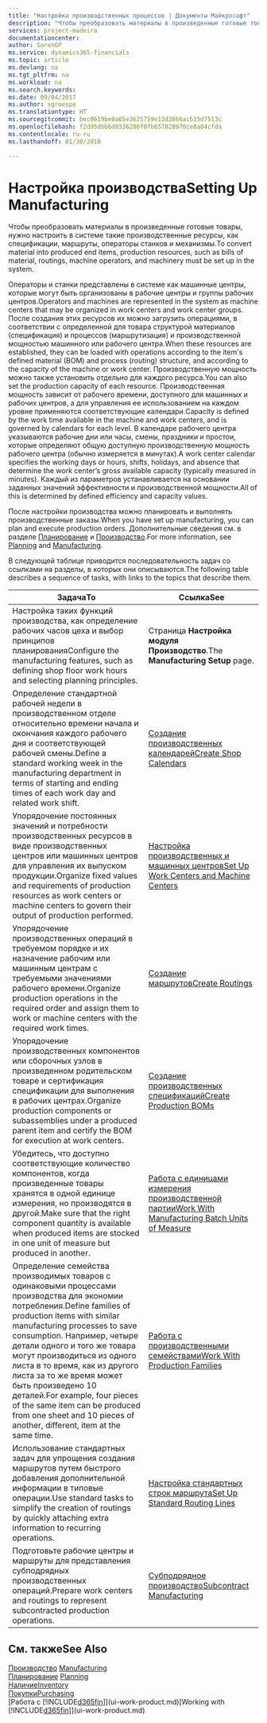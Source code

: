 ```yaml
---
title: "Настройка производственных процессов | Документы Майкрософт"
description: "Чтобы преобразовать материалы в произведенные готовые товары, нужно настроить в системе такие производственные ресурсы, как спецификации, маршруты, операторы станков и механизмы."
services: project-madeira
documentationcenter: 
author: SorenGP
ms.service: dynamics365-financials
ms.topic: article
ms.devlang: na
ms.tgt_pltfrm: na
ms.workload: na
ms.search.keywords: 
ms.date: 09/04/2017
ms.author: sgroespe
ms.translationtype: HT
ms.sourcegitcommit: bec0619be0a65e3625759e13d2866ac615d7513c
ms.openlocfilehash: f2d95dbb6d0336286f0fb657028970ce8a04cfda
ms.contentlocale: ru-ru
ms.lasthandoff: 01/30/2018

---
```

# <a name="setting-up-manufacturing"></a><span data-ttu-id="7899c-103">Настройка производства</span><span class="sxs-lookup"><span data-stu-id="7899c-103">Setting Up Manufacturing</span></span>
<span data-ttu-id="7899c-104">Чтобы преобразовать материалы в произведенные готовые товары, нужно настроить в системе такие производственные ресурсы, как спецификации, маршруты, операторы станков и механизмы.</span><span class="sxs-lookup"><span data-stu-id="7899c-104">To convert material into produced end items, production resources, such as bills of material, routings, machine operators, and machinery must be set up in the system.</span></span>

<span data-ttu-id="7899c-105">Операторы и станки представлены в системе как машинные центры, которые могут быть организованы в рабочие центры и группы рабочих центров.</span><span class="sxs-lookup"><span data-stu-id="7899c-105">Operators and machines are represented in the system as machine centers that may be organized in work centers and work center groups.</span></span> <span data-ttu-id="7899c-106">После создания этих ресурсов их можно загрузить операциями, в соответствии с определенной для товара структурой материалов (спецификация) и процессов (маршрутизация) и производственной мощностью машинного или рабочего центра.</span><span class="sxs-lookup"><span data-stu-id="7899c-106">When these resources are established, they can be loaded with operations according to the item's defined material (BOM) and process (routing) structure, and according to the capacity of the machine or work center.</span></span> <span data-ttu-id="7899c-107">Производственную мощность можно также установить отдельно для каждого ресурса.</span><span class="sxs-lookup"><span data-stu-id="7899c-107">You can also set the production capacity of each resource.</span></span> <span data-ttu-id="7899c-108">Производственная мощность зависит от рабочего времени, доступного для машинных и рабочих центров, а для управления ее использованием на каждом уровне применяются соответствующие календари.</span><span class="sxs-lookup"><span data-stu-id="7899c-108">Capacity is defined by the work time available in the machine and work centers, and is governed by calendars for each level.</span></span> <span data-ttu-id="7899c-109">В календаре рабочего центра указываются рабочие дни или часы, смены, праздники и простои, которые определяют общую доступную производственную мощность рабочего центра (обычно измеряется в минутах).</span><span class="sxs-lookup"><span data-stu-id="7899c-109">A work center calendar specifies the working days or hours, shifts, holidays, and absence that determine the work center’s gross available capacity (typically measured in minutes).</span></span> <span data-ttu-id="7899c-110">Каждый из параметров устанавливается на основании заданных значений эффективности и производственной мощности.</span><span class="sxs-lookup"><span data-stu-id="7899c-110">All of this is determined by defined efficiency and capacity values.</span></span>  

<span data-ttu-id="7899c-111">После настройки производства можно планировать и выполнять производственные заказы.</span><span class="sxs-lookup"><span data-stu-id="7899c-111">When you have set up manufacturing, you can plan and execute production orders.</span></span> <span data-ttu-id="7899c-112">Дополнительные сведения см. в разделе [Планирование](production-planning.md) и [Производство](production-manage-manufacturing.md).</span><span class="sxs-lookup"><span data-stu-id="7899c-112">For more information, see [Planning](production-planning.md) and [Manufacturing](production-manage-manufacturing.md).</span></span>  

 <span data-ttu-id="7899c-113">В следующей таблице приводится последовательность задач со ссылками на разделы, в которых они описываются.</span><span class="sxs-lookup"><span data-stu-id="7899c-113">The following table describes a sequence of tasks, with links to the topics that describe them.</span></span>   

|<span data-ttu-id="7899c-114">**Задача**</span><span class="sxs-lookup"><span data-stu-id="7899c-114">**To**</span></span>|<span data-ttu-id="7899c-115">**Ссылка**</span><span class="sxs-lookup"><span data-stu-id="7899c-115">**See**</span></span>|  
|------------|-------------|  
|<span data-ttu-id="7899c-116">Настройка таких функций производства, как определение рабочих часов цеха и выбор принципов планирования</span><span class="sxs-lookup"><span data-stu-id="7899c-116">Configure the manufacturing features, such as defining shop floor work hours and selecting planning principles.</span></span>|<span data-ttu-id="7899c-117">Страница **Настройка модуля Производство**.</span><span class="sxs-lookup"><span data-stu-id="7899c-117">The **Manufacturing Setup** page.</span></span>|  
|<span data-ttu-id="7899c-118">Определение стандартной рабочей недели в производственном отделе относительно времени начала и окончания каждого рабочего дня и соответствующей рабочей смены.</span><span class="sxs-lookup"><span data-stu-id="7899c-118">Define a standard working week in the manufacturing department in terms of starting and ending times of each work day and related work shift.</span></span>|[<span data-ttu-id="7899c-119">Создание производственных календарей</span><span class="sxs-lookup"><span data-stu-id="7899c-119">Create Shop Calendars</span></span>](production-how-to-create-work-center-calendars.md)|  
|<span data-ttu-id="7899c-120">Упорядочение постоянных значений и потребности производственных ресурсов в виде производственных центров или машинных центров для управления их выпуском продукции.</span><span class="sxs-lookup"><span data-stu-id="7899c-120">Organize fixed values and requirements of production resources as work centers or machine centers to govern their output of production performed.</span></span>|[<span data-ttu-id="7899c-121">Настройка производственных и машинных центров</span><span class="sxs-lookup"><span data-stu-id="7899c-121">Set Up Work Centers and Machine Centers</span></span>](production-how-to-set-up-work-and-machine-centers.md)|
|<span data-ttu-id="7899c-122">Упорядочение производственных операций в требуемом порядке и их назначение рабочим или машинным центрам с требуемыми значениями рабочего времени.</span><span class="sxs-lookup"><span data-stu-id="7899c-122">Organize production operations in the required order and assign them to work or machine centers with the required work times.</span></span>|[<span data-ttu-id="7899c-123">Создание маршрутов</span><span class="sxs-lookup"><span data-stu-id="7899c-123">Create Routings</span></span>](production-how-to-create-routings.md)|
|<span data-ttu-id="7899c-124">Упорядочение производственных компонентов или сборочных узлов в произведенном родительском товаре и сертификация спецификации для выполнения в рабочих центрах.</span><span class="sxs-lookup"><span data-stu-id="7899c-124">Organize production components or subassemblies under a produced parent item and certify the BOM for execution at work centers.</span></span>|[<span data-ttu-id="7899c-125">Создание производственных спецификаций</span><span class="sxs-lookup"><span data-stu-id="7899c-125">Create Production BOMs</span></span>](production-how-to-create-production-boms.md)|
|<span data-ttu-id="7899c-126">Убедитесь, что доступно соответствующие количество компонентов, когда произведенные товары хранятся в одной единице измерения, но производятся в другой.</span><span class="sxs-lookup"><span data-stu-id="7899c-126">Make sure that the right component quantity is available when produced items are stocked in one unit of measure but produced in another.</span></span>|[<span data-ttu-id="7899c-127">Работа с единицами измерения производственной партии</span><span class="sxs-lookup"><span data-stu-id="7899c-127">Work With Manufacturing Batch Units of Measure</span></span>](production-how-to-use-the-manufacturing-batch-unit-of-measure.md)|  
|<span data-ttu-id="7899c-128">Определение семейства производимых товаров с одинаковыми процессами производства для экономии потребления.</span><span class="sxs-lookup"><span data-stu-id="7899c-128">Define families of production items with similar manufacturing processes to save consumption.</span></span> <span data-ttu-id="7899c-129">Например, четыре детали одного и того же товара могут производиться из одного листа в то время, как из другого листа за то же время может быть произведено 10 деталей.</span><span class="sxs-lookup"><span data-stu-id="7899c-129">For example, four pieces of the same item can be produced from one sheet and 10 pieces of another, different, item at the same time.</span></span>|[<span data-ttu-id="7899c-130">Работа с производственными семействами</span><span class="sxs-lookup"><span data-stu-id="7899c-130">Work With Production Families</span></span>](production-how-work-family.md)|
|<span data-ttu-id="7899c-131">Использование стандартных задач для упрощения создания маршрутов путем быстрого добавления дополнительной информации в типовые операции.</span><span class="sxs-lookup"><span data-stu-id="7899c-131">Use standard tasks to simplify the creation of routings by quickly attaching extra information to recurring operations.</span></span>|[<span data-ttu-id="7899c-132">Настройка стандартных строк маршрута</span><span class="sxs-lookup"><span data-stu-id="7899c-132">Set Up Standard Routing Lines</span></span>](production-how-set-up-standard-routing-lines.md)|  
|<span data-ttu-id="7899c-133">Подготовьте рабочие центры и маршруты для представления субподрядных производственных операций.</span><span class="sxs-lookup"><span data-stu-id="7899c-133">Prepare work centers and routings to represent subcontracted production operations.</span></span>|[<span data-ttu-id="7899c-134">Субподрядное производство</span><span class="sxs-lookup"><span data-stu-id="7899c-134">Subcontract Manufacturing</span></span>](production-how-to-subcontract-manufacturing.md)|  

## <a name="see-also"></a><span data-ttu-id="7899c-135">См. также</span><span class="sxs-lookup"><span data-stu-id="7899c-135">See Also</span></span>
<span data-ttu-id="7899c-136">[Производство](production-manage-manufacturing.md)  </span><span class="sxs-lookup"><span data-stu-id="7899c-136">[Manufacturing](production-manage-manufacturing.md)  </span></span>  
<span data-ttu-id="7899c-137">[Планирование](production-planning.md) </span><span class="sxs-lookup"><span data-stu-id="7899c-137">[Planning](production-planning.md) </span></span>  
[<span data-ttu-id="7899c-138">Наличие</span><span class="sxs-lookup"><span data-stu-id="7899c-138">Inventory</span></span>](inventory-manage-inventory.md)  
[<span data-ttu-id="7899c-139">Покупки</span><span class="sxs-lookup"><span data-stu-id="7899c-139">Purchasing</span></span>](purchasing-manage-purchasing.md)  
<span data-ttu-id="7899c-140">[Работа с [!INCLUDE[d365fin](includes/d365fin_md.md)]](ui-work-product.md)</span><span class="sxs-lookup"><span data-stu-id="7899c-140">[Working with [!INCLUDE[d365fin](includes/d365fin_md.md)]](ui-work-product.md)</span></span>

